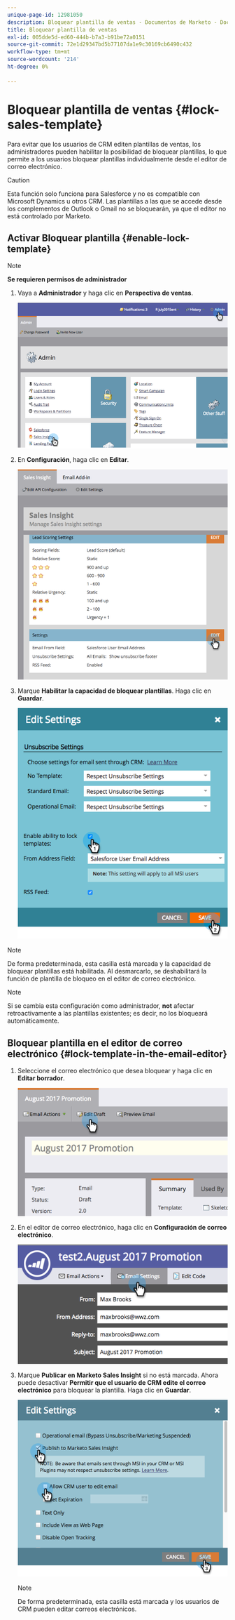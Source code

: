 ```yaml
---
unique-page-id: 12981050
description: Bloquear plantilla de ventas - Documentos de Marketo - Documentación del producto
title: Bloquear plantilla de ventas
exl-id: 005dde5d-ed60-444b-b7a3-b91be72a0151
source-git-commit: 72e1d29347bd5b77107da1e9c30169cb6490c432
workflow-type: tm+mt
source-wordcount: '214'
ht-degree: 0%

---
```


# Bloquear plantilla de ventas {#lock-sales-template}

Para evitar que los usuarios de CRM editen plantillas de ventas, los administradores pueden habilitar la posibilidad de bloquear plantillas, lo que permite a los usuarios bloquear plantillas individualmente desde el editor de correo electrónico.

>[!CAUTION]
>
>Esta función solo funciona para Salesforce y no es compatible con Microsoft Dynamics u otros CRM. Las plantillas a las que se accede desde los complementos de Outlook o Gmail no se bloquearán, ya que el editor no está controlado por Marketo.

## Activar Bloquear plantilla {#enable-lock-template}

>[!NOTE]
>
>**Se requieren permisos de administrador**

1. Vaya a **Administrador** y haga clic en **Perspectiva de ventas**.

   ![](assets/1.png)

1. En **Configuración**, haga clic en **Editar**.

   ![](assets/2.png)

1. Marque **Habilitar la capacidad de bloquear plantillas**. Haga clic en **Guardar**.

   ![](assets/image2017-10-9-8-3a19-3a45.png)

>[!NOTE]
>
>De forma predeterminada, esta casilla está marcada y la capacidad de bloquear plantillas está habilitada. Al desmarcarlo, se deshabilitará la función de plantilla de bloqueo en el editor de correo electrónico.

>[!NOTE]
>
>Si se cambia esta configuración como administrador, **not** afectar retroactivamente a las plantillas existentes; es decir, no los bloqueará automáticamente.

## Bloquear plantilla en el editor de correo electrónico {#lock-template-in-the-email-editor}

1. Seleccione el correo electrónico que desea bloquear y haga clic en **Editar borrador**.

   ![](assets/5.png)

1. En el editor de correo electrónico, haga clic en **Configuración de correo electrónico**.

   ![](assets/6.png)

1. Marque **Publicar en Marketo Sales Insight** si no está marcada. Ahora puede desactivar **Permitir que el usuario de CRM edite el correo electrónico** para bloquear la plantilla. Haga clic en **Guardar**.

   ![](assets/7.png)

   >[!NOTE]
   >
   >De forma predeterminada, esta casilla está marcada y los usuarios de CRM pueden editar correos electrónicos.
